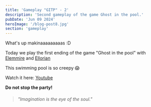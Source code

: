 ```yaml
---
title: 'Gameplay "GITP" - 2'
description: 'Second gameplay of the game Ghost in the pool.'
pubDate: 'Jun 09 2024'
heroImage: '/blog-post8.jpg'
section: 'gameplay'
---
```


What's up makinaaaaaaaaas :D

Today we play the first ending of the game "Ghost in the pool" with <a href="https://www.instagram.com/elemmire1988?utm_source=qr&igsh=MWgwcm84ZmxwaDVmYQ%3D%3D" target="_blank">Elemmire</a> and <a href="https://ellorian.es" target="_blank">Ellorian</a> 

This swimming pool is so creepy &#128561;

Watch it here:
<a href="https://www.youtube.com/watch?v=MbHfnq8bMvs" target="_blank">Youtube</a>

**Do not stop the party!**

> ###### "Imagination is the eye of the soul."

